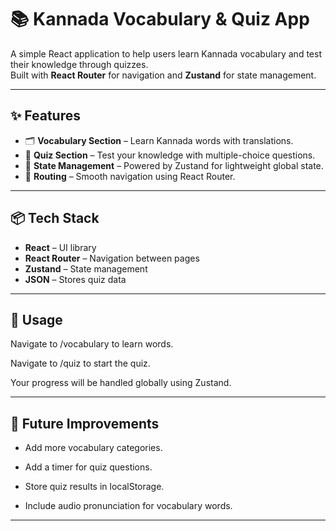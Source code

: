 # 📚 Kannada Vocabulary & Quiz App

A simple React application to help users learn Kannada vocabulary and test their knowledge through quizzes.  
Built with **React Router** for navigation and **Zustand** for state management.

---

## ✨ Features
- 🗂 **Vocabulary Section** – Learn Kannada words with translations.
- 📝 **Quiz Section** – Test your knowledge with multiple-choice questions.
- 🚀 **State Management** – Powered by Zustand for lightweight global state.
- 🔄 **Routing** – Smooth navigation using React Router.

---

## 📦 Tech Stack
- **React** – UI library
- **React Router** – Navigation between pages
- **Zustand** – State management
- **JSON** – Stores quiz data

---

## 🚀 Usage
Navigate to /vocabulary to learn words.

Navigate to /quiz to start the quiz.

Your progress will be handled globally using Zustand.

---

## 📌 Future Improvements
- Add more vocabulary categories.

- Add a timer for quiz questions.

- Store quiz results in localStorage.

- Include audio pronunciation for vocabulary words.

 ---
